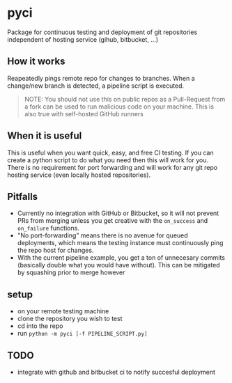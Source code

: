 # pyci
Package for continuous testing and deployment of git repositories independent of hosting service (gihub, bitbucket, ...)

## How it works
Reapeatedly pings remote repo for changes to branches. When a change/new branch is detected, a pipeline script is executed.

> NOTE: You should not use this on public repos as a Pull-Request from a fork can be used to run malicious code on your machine. This is also true with self-hosted GitHub runners

## When it is useful
This is useful when you want quick, easy, and free CI testing. If you can create a python script to do what you need then this will work for you. There is no requirement for port forwarding and will work for any git repo hosting service (even locally hosted repositories).

## Pitfalls
* Currently no integration with GitHub or Bitbucket, so it will not prevent PRs from merging unless you get creative with the `on_success` and `on_failure` functions.
* "No port-forwarding" means there is no avenue for queued deployments, which means the testing instance must continuously ping the repo host for changes.
* With the current pipeline example, you get a ton of unnecesary commits (basically double what you would have without). This can be mitigated by squashing prior to merge however

## setup
* on your remote testing machine
* clone the repository you wish to test
* cd into the repo
* run `python -m pyci [-f PIPELINE_SCRIPT.py]`

## TODO
* integrate with github and bitbucket ci to notify succesful deployment
